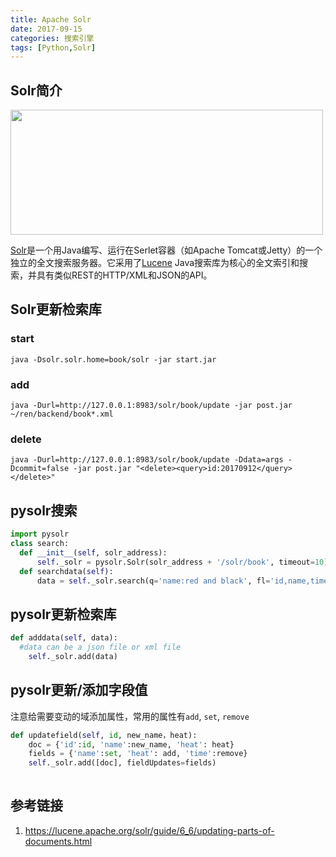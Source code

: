 ```yaml
---
title: Apache Solr
date: 2017-09-15 
categories: 搜索引擎
tags: [Python,Solr]	
---
```


## Solr简介
<img src="http://p158wkz8m.bkt.clouddn.com/solr-logo-on-orange-21.png" width = "500" height = "200"  align=center >

[Solr](http://lucene.apache.org/solr/)是一个用Java编写、运行在Serlet容器（如Apache Tomcat或Jetty）的一个独立的全文搜索服务器。它采用了[Lucene](http://lucene.apache.org/) Java搜索库为核心的全文索引和搜索，并具有类似REST的HTTP/XML和JSON的API。
<!-- more -->

## Solr更新检索库

### start

```
java -Dsolr.solr.home=book/solr -jar start.jar
```

### add

```
java -Durl=http://127.0.0.1:8983/solr/book/update -jar post.jar ~/ren/backend/book*.xml
```
### delete

```
java -Durl=http://127.0.0.1:8983/solr/book/update -Ddata=args -Dcommit=false -jar post.jar "<delete><query>id:20170912</query></delete>"
```

## pysolr搜索

```python
import pysolr
class search:	
  def __init__(self, solr_address):
      self._solr = pysolr.Solr(solr_address + '/solr/book', timeout=10)
  def searchdata(self):
      data = self._solr.search(q='name:red and black', fl='id,name,time', start=0, rows=10)
```
## pysolr更新检索库

```python
def adddata(self, data):
  #data can be a json file or xml file
	self._solr.add(data)
```

## pysolr更新/添加字段值

注意给需要变动的域添加属性，常用的属性有`add`, `set`, `remove`

```python
def updatefield(self, id, new_name，heat):
	doc = {'id':id, 'name':new_name, 'heat': heat}
	fields = {'name':set, 'heat': add, 'time':remove}
 	self._solr.add([doc], fieldUpdates=fields)
  
```

## 参考链接

1. https://lucene.apache.org/solr/guide/6_6/updating-parts-of-documents.html

